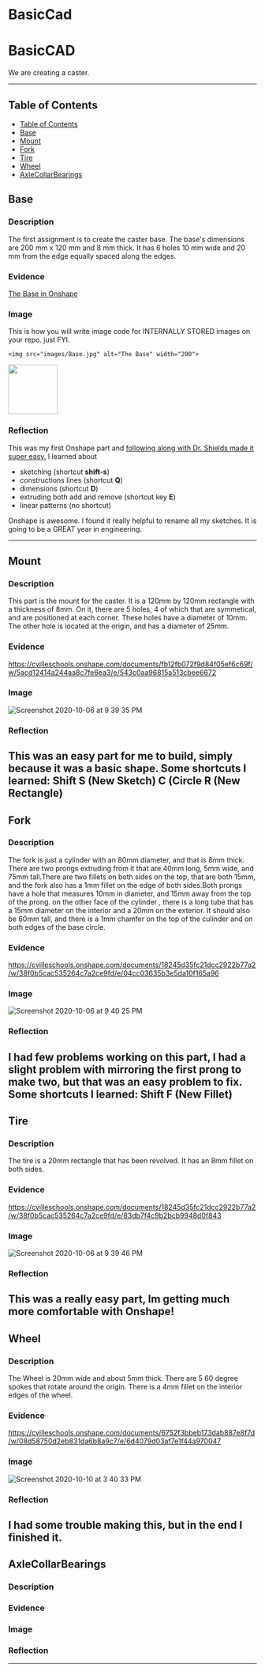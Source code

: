 # BasicCad
# BasicCAD

We are creating a caster.

---
## Table of Contents
* [Table of Contents](#Table-of-Contents)
* [Base](#Base)
* [Mount](#Mount)
* [Fork](#Fork)
* [Tire](#Tire)
* [Wheel](#Wheel)
* [AxleCollarBearings](#AxleCollarBearings)

## Base

### Description

The first assignment is to create the caster base.  The base's dimensions are 200 mm x 120 mm and 8 mm thick.  It has 6 holes 10 mm wide and 20 mm from the edge equally spaced along the edges.

### Evidence
[The Base in Onshape](https://cvilleschools.onshape.com/documents/0d70f655203ca304cb3c5b7d/w/f55603f962f6fc74f5548a68/e/41d730c570a8d75fce9f51b6)

### Image
This is how you will write image code for INTERNALLY STORED images on your repo.   just FYI.
~~~
<img src="images/Base.jpg" alt="The Base" width="200">
~~~
<img src="https://github.com/OneCHSEngr/BasicCAD/blob/master/images/Base.jpg" width="100">

### Reflection

This was my first Onshape part and [following along with Dr. Shields made it super easy.](https://www.youtube.com/watch?v=93BFUD-HAG8&feature=emb_title&scrlybrkr=5670f0b4)  I learned about 
* sketching (shortcut **shift-s**)
* constructions lines (shortcut **Q**)
* dimensions (shortcut **D**)
* extruding both add and remove (shortcut key **E**)
* linear patterns (no shortcut)

Onshape is awesome.  I found it really helpful to rename all my sketches.  It is going to be a GREAT year in engineering.

---


## Mount

### Description
This part is the mount for the caster. It is a 120mm by 120mm rectangle with a thickness of 8mm. On it, there are 5 holes, 4 of which that are symmetical, and are positioned at each corner. These holes have a diameter of 10mm. The other hole is located at the origin, and has a diameter of 25mm.
### Evidence
https://cvilleschools.onshape.com/documents/fb12fb072f9d84f05ef6c69f/w/5acd12414a244aa8c7fe6ea3/e/543c0aa96815a513cbee6672
### Image
![Screenshot 2020-10-06 at 9 39 35 PM](https://user-images.githubusercontent.com/71345176/95661728-850b9880-0aff-11eb-9f3d-cbfe78d2bbd1.png)
### Reflection
This was an easy part for me to build, simply because it was a basic shape.
Some shortcuts I learned:
Shift S (New Sketch)
C (Circle
R (New Rectangle)
---


## Fork

### Description
The fork is just a cylinder with an 80mm diameter, and that is 8mm thick. There are two prongs extruding from it that are 40mm long, 5mm wide, and 75mm tall.There are two fillets on both sides on the top, that are both 15mm, and the fork also has a 1mm fillet on the edge of both sides.Both prongs have a hole that measures 10mm in diameter, and 15mm away from the top of the prong. on the other face of the cylinder , there is a long tube that has a 15mm diameter on the interior and a 20mm on the exterior. It should also be 60mm tall, and there is a 1mm chamfer on the top of the culinder and on both edges of the base circle.
### Evidence
https://cvilleschools.onshape.com/documents/18245d35fc21dcc2922b77a2/w/38f0b5cac535264c7a2ce9fd/e/04cc03635b3e5da10f165a96
### Image
![Screenshot 2020-10-06 at 9 40 25 PM](https://user-images.githubusercontent.com/71345176/95661970-99e92b80-0b01-11eb-88ca-8026ecbebefc.png)

### Reflection
I had few problems working on this part, I had a slight problem with mirroring the first prong to make two, but that was an easy problem to fix.
Some shortcuts I learned:
Shift F (New Fillet)
---


## Tire

### Description
The tire is a 20mm rectangle that has been revolved. It has an 8mm fillet on both sides.
### Evidence
https://cvilleschools.onshape.com/documents/18245d35fc21dcc2922b77a2/w/38f0b5cac535264c7a2ce9fd/e/83db7f4c9b2bcb9948d0f843
### Image
![Screenshot 2020-10-06 at 9 39 46 PM](https://user-images.githubusercontent.com/71345176/95662046-12e88300-0b02-11eb-9fbc-fd7c49e7fc8f.png)
### Reflection
This was a really easy part, Im getting much more comfortable with Onshape!
---


## Wheel

### Description
The Wheel is 20mm wide and about 5mm thick. There are 5 60 degree spokes that rotate around the origin. There is a 4mm fillet on the interior edges of the wheel.
### Evidence
https://cvilleschools.onshape.com/documents/6752f3bbeb173dab887e8f7d/w/08d58750d2eb831da6b8a9c7/e/6d4079d03af7e1f44a970047
### Image
![Screenshot 2020-10-10 at 3 40 33 PM](https://user-images.githubusercontent.com/71345176/95663642-f6067c80-0b0e-11eb-812a-d430b41aea88.png)
### Reflection
I had some trouble making this, but in the end I finished it.
---


## AxleCollarBearings

### Description

### Evidence

### Image

### Reflection

---
